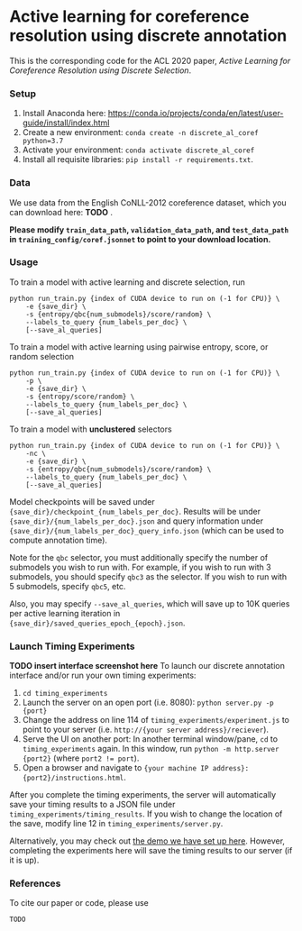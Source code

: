 # Active learning for coreference resolution using discrete annotation
This is the corresponding code for the ACL 2020 paper, *Active Learning for Coreference Resolution using Discrete Selection*.

### Setup
1. Install Anaconda here: https://conda.io/projects/conda/en/latest/user-guide/install/index.html
2. Create a new environment: `conda create -n discrete_al_coref python=3.7`
3. Activate your environment: `conda activate discrete_al_coref`
4. Install all requisite libraries: `pip install -r requirements.txt`.


### Data
We use data from the English CoNLL-2012 coreference dataset, which you can download here: **TODO** .

**Please modify `train_data_path`, `validation_data_path`, and `test_data_path` in `training_config/coref.jsonnet` to point to your download location.**


### Usage
To train a model with active learning and discrete selection, run
```
python run_train.py {index of CUDA device to run on (-1 for CPU)} \
    -e {save_dir} \
    -s {entropy/qbc{num_submodels}/score/random} \
    --labels_to_query {num_labels_per_doc} \
    [--save_al_queries]
``` 

To train a model with active learning using pairwise entropy, score, or random selection
```
python run_train.py {index of CUDA device to run on (-1 for CPU)} \
    -p \
    -e {save_dir} \
    -s {entropy/score/random} \
    --labels_to_query {num_labels_per_doc} \
    [--save_al_queries]
```

To train a model with **unclustered** selectors
```
python run_train.py {index of CUDA device to run on (-1 for CPU)} \
    -nc \
    -e {save_dir} \
    -s {entropy/qbc{num_submodels}/score/random} \
    --labels_to_query {num_labels_per_doc} \
    [--save_al_queries]
```

Model checkpoints will be saved under `{save_dir}/checkpoint_{num_labels_per_doc}`. Results will be under `{save_dir}/{num_labels_per_doc}.json` and query information under `{save_dir}/{num_labels_per_doc}_query_info.json` (which can be used to compute annotation time).

Note for the `qbc` selector, you must additionally specify the number of submodels you wish to run with. For example, if you wish to run with 3 submodels, you should specify `qbc3` as the selector. If you wish to run with 5 submodels, specify `qbc5`, etc.

Also, you may specify `--save_al_queries`, which will save up to 10K queries per active learning iteration in `{save_dir}/saved_queries_epoch_{epoch}.json`.


### Launch Timing Experiments
**TODO insert interface screenshot here**
To launch our discrete annotation interface and/or run your own timing experiments:
1. `cd timing_experiments`
2. Launch the server on an open port (i.e. 8080): `python server.py -p {port}`
3. Change the address on line 114 of `timing_experiments/experiment.js` to point to your server (i.e. `http://{your server address}/reciever`).
3. Serve the UI on another port: In another terminal window/pane, `cd` to `timing_experiments` again. In this window, run `python -m http.server {port2}` (where `port2 != port`).
4. Open a browser and navigate to `{your machine IP address}:{port2}/instructions.html`.

After you complete the timing experiments, the server will automatically save your timing results to a JSON file under `timing_experiments/timing_results`. If you wish to change the location of the save, modify line 12 in `timing_experiments/server.py`.

Alternatively, you may check out [the demo we have set up here](https://belindal.github.io/timing_experiments/). However, completing the experiments here will save the timing results to our server (if it is up).


### References
To cite our paper or code, please use
```
TODO
```
